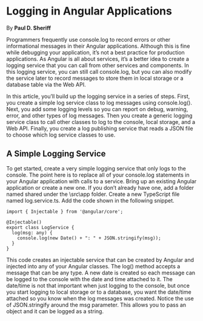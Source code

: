 # Logging in Angular Applications

By **Paul D. Sheriff**

Programmers frequently use console.log to record errors or other informational messages in their Angular applications. Although this is fine while debugging your application, it’s not a best practice for production applications. As Angular is all about services, it’s a better idea to create a logging service that you can call from other services and components. In this logging service, you can still call console.log, but you can also modify the service later to record messages to store them in local storage or a database table via the Web API.

In this article, you’ll build up the logging service in a series of steps. First, you create a simple log service class to log messages using console.log(). Next, you add some logging levels so you can report on debug, warning, error, and other types of log messages. Then you create a generic logging service class to call other classes to log to the console, local storage, and a Web API. Finally, you create a log publishing service that reads a JSON file to choose which log service classes to use.

## A Simple Logging Service

To get started, create a very simple logging service that only logs to the console. The point here is to replace all of your console.log statements in your Angular application with calls to a service. Bring up an existing Angular application or create a new one. If you don’t already have one, add a folder named shared under the \src\app folder. Create a new TypeScript file named log.service.ts. Add the code shown in the following snippet.

```
import { Injectable } from '@angular/core';

@Injectable()
export class LogService {
  log(msg: any) {
    console.log(new Date() + ": " + JSON.stringify(msg));
  }
}

```

 This code creates an injectable service that can be created by Angular and injected into any of your Angular classes. The log() method accepts a message that can be any type. A new date is created so each message can be logged to the console with the date and time attached to it. The date/time is not that important when just logging to the console, but once you start logging to local storage or to a database, you want the date/time attached so you know when the log messages was created. Notice the use of JSON.stringify around the msg parameter. This allows you to pass an object and it can be logged as a string.
